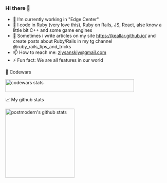 ### Hi there 👋

- 🔭 I’m currently working in "Edge Center"
- 🌱 I code in Ruby (very love this), Ruby on Rails, JS, React, alse know a little bit C++ and some game engines
- 💬 Sometimes i write articles on my site https://keallar.github.io/ and create posts about Ruby/Rails in my tg channel @ruby_rails_tips_and_tricks
- 📫 How to reach me: zlysanskiy@gmail.com
- ⚡ Fun fact: We are all features in our world

:guitar: Codewars
<p align="center">
  <div>
     <img height="40em" width="400em" alt="codewars stats" src="https://www.codewars.com/users/Keallar/badges/large" />
  </div>
</p>

📈 My github stats

<div>
  <img align="left" height="215em" alt="postmodern's github stats" src="https://github-readme-stats.vercel.app/api?username=Keallar&theme=chartreuse-dark&show_icons=true" />
</div>
